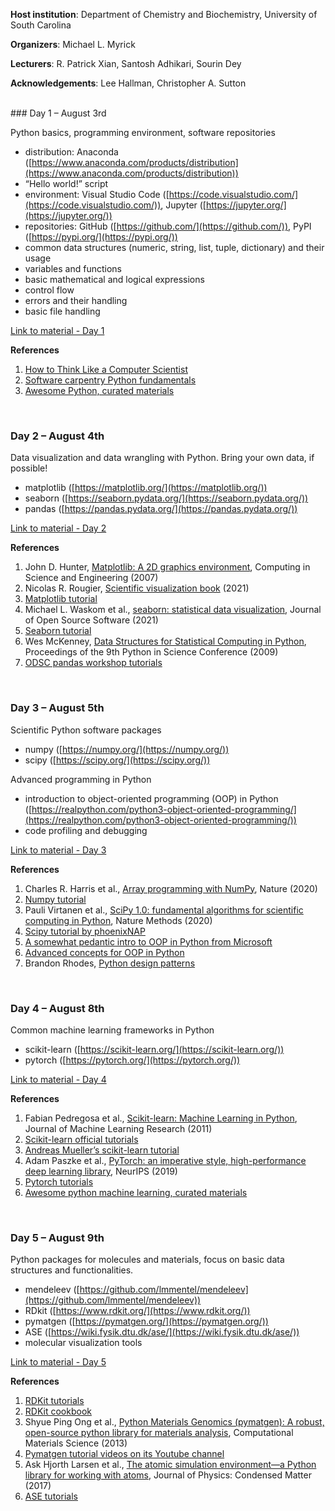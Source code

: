 **Host institution**: Department of Chemistry and Biochemistry, University of South Carolina

**Organizers**: Michael L. Myrick

**Lecturers**: R. Patrick Xian, Santosh Adhikari, Sourin Dey

**Acknowledgements**: Lee Hallman, Christopher A. Sutton


<br>
### Day 1 – August 3rd

Python basics, programming environment, software repositories

* distribution: Anaconda ([https://www.anaconda.com/products/distribution](https://www.anaconda.com/products/distribution))
* “Hello world!” script
* environment: Visual Studio Code ([https://code.visualstudio.com/](https://code.visualstudio.com/)), Jupyter ([https://jupyter.org/](https://jupyter.org/))
* repositories: GitHub ([https://github.com/](https://github.com/)), PyPI ([https://pypi.org/](https://pypi.org/))
* common data structures (numeric, string, list, tuple, dictionary) and their usage
* variables and functions
* basic mathematical and logical expressions
* control flow
* errors and their handling
* basic file handling

[Link to material - Day 1](https://github.com/Sutton-Research-Lab/Python_workshop_2022)

**References**

1. [How to Think Like a Computer Scientist](https://buildmedia.readthedocs.org/media/pdf/howtothink/latest/howtothink.pdf)
2. [Software carpentry Python fundamentals](https://swcarpentry.github.io/python-novice-inflammation/)
3. [Awesome Python, curated materials](https://github.com/vinta/awesome-python)


<br>

### Day 2 – August 4th

Data visualization and data wrangling with Python. Bring your own data, if possible!

- matplotlib ([https://matplotlib.org/](https://matplotlib.org/))
- seaborn ([https://seaborn.pydata.org/](https://seaborn.pydata.org/))
- pandas ([https://pandas.pydata.org/](https://pandas.pydata.org/))

[Link to material - Day 2](https://github.com/Sutton-Research-Lab/Python_workshop_2022)

**References**

1. John D. Hunter, [Matplotlib: A 2D graphics environment](https://dl.acm.org/doi/10.1109/MCSE.2007.55), Computing in Science and Engineering (2007)
2. Nicolas R. Rougier, [Scientific visualization book](https://github.com/rougier/scientific-visualization-book) (2021)
3. [Matplotlib tutorial](https://matplotlib.org/stable/tutorials/index.html)
4. Michael L. Waskom et al., [seaborn: statistical data visualization](https://doi.org/10.21105/joss.03021), Journal of Open Source Software (2021)
5. [Seaborn tutorial](https://seaborn.pydata.org/tutorial.html)
6. Wes McKenney, [Data Structures for Statistical Computing in Python](https://conference.scipy.org/proceedings/scipy2010/mckinney.html), Proceedings of the 9th Python in Science Conference (2009)
7. [ODSC pandas workshop tutorials](https://github.com/stefmolin/pandas-workshop/tree/main/notebooks)



<br>

### Day 3 – August 5th

Scientific Python software packages

- numpy ([https://numpy.org/](https://numpy.org/))
- scipy ([https://scipy.org/](https://scipy.org/))

Advanced programming in Python

- introduction to object-oriented programming (OOP) in Python ([https://realpython.com/python3-object-oriented-programming/](https://realpython.com/python3-object-oriented-programming/))
- code profiling and debugging

[Link to material - Day 3](https://github.com/Sutton-Research-Lab/Python_workshop_2022)

**References**

1. Charles R. Harris et al., [Array programming with NumPy](https://www.nature.com/articles/s41586-020-2649-2), Nature (2020)
2. [Numpy tutorial](https://cs231n.github.io/python-numpy-tutorial/)
3. Pauli Virtanen et al., [SciPy 1.0: fundamental algorithms for scientific computing in Python](https://www.nature.com/articles/s41592-019-0686-2), Nature Methods (2020)
4. [Scipy tutorial by phoenixNAP](https://phoenixnap.com/kb/scipy-tutorial)
5. [A somewhat pedantic intro to OOP in Python from Microsoft](https://docs.microsoft.com/en-us/learn/modules/python-object-oriented-programming/)
6. [Advanced concepts for OOP in Python](https://www.pythontutorial.net/python-oop/)
7. Brandon Rhodes, [Python design patterns](https://python-patterns.guide/)



<br>

### Day 4 – August 8th

Common machine learning frameworks in Python

- scikit-learn ([https://scikit-learn.org/](https://scikit-learn.org/))
- pytorch ([https://pytorch.org/](https://pytorch.org/))

[Link to material - Day 4](https://github.com/Sutton-Research-Lab/Python_workshop_2022)

**References**

1. Fabian Pedregosa et al., [Scikit-learn: Machine Learning in Python](https://dl.acm.org/doi/10.5555/1953048.2078195), Journal of Machine Learning Research (2011)
2. [Scikit-learn official tutorials](https://scikit-learn.org/stable/tutorial/index.html)
3. [Andreas Mueller’s scikit-learn tutorial](https://amueller.github.io/sklearn_tutorial/)
4. Adam Paszke et al., [PyTorch: an imperative style, high-performance deep learning library](https://dl.acm.org/doi/10.5555/3454287.3455008), NeurIPS (2019)
5. [Pytorch tutorials](https://brsoff.github.io/tutorials/index.html)
6. [Awesome python machine learning, curated materials](https://github.com/sorend/awesome-python-machine-learning)



<br>

### Day 5 – August 9th

Python packages for molecules and materials, focus on basic data structures and functionalities.

- mendeleev ([https://github.com/lmmentel/mendeleev](https://github.com/lmmentel/mendeleev))
- RDkit ([https://www.rdkit.org/](https://www.rdkit.org/))
- pymatgen ([https://pymatgen.org/](https://pymatgen.org/))
- ASE ([https://wiki.fysik.dtu.dk/ase/](https://wiki.fysik.dtu.dk/ase/))
- molecular visualization tools

[Link to material - Day 5](https://github.com/Sutton-Research-Lab/Python_workshop_2022)

**References**

1. [RDKit tutorials](https://github.com/rdkit/rdkit-tutorials/tree/master/notebooks)
2. [RDKit cookbook](https://www.rdkit.org/docs/Cookbook.html)
3. Shyue Ping Ong et al., [Python Materials Genomics (pymatgen): A robust, open-source python library for materials analysis](https://doi.org/10.1016/j.commatsci.2012.10.028), Computational Materials Science (2013)
4. [Pymatgen tutorial videos on its Youtube channel](https://www.youtube.com/c/MaterialsProject/videos)
5. Ask Hjorth Larsen et al., [The atomic simulation environment—a Python library for working with atoms](https://doi.org/10.1088/1361-648X/aa680e), Journal of Physics: Condensed Matter (2017)
6. [ASE tutorials](https://databases.fysik.dtu.dk/ase/tutorials/tutorials.html) 
